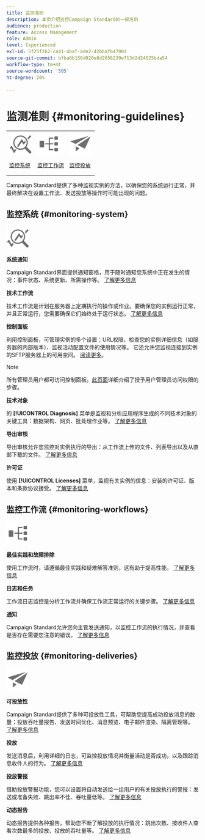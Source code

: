 ```yaml
---
title: 监测准则
description: 本页介绍监控Campaign Standard的一般准则
audience: production
feature: Access Management
role: Admin
level: Experienced
exl-id: 5f25f2b2-ca41-4baf-ade2-42bbafb4790d
source-git-commit: bfba6b156d020e8d2656239e713d2d24625bda54
workflow-type: tm+mt
source-wordcount: '505'
ht-degree: 20%

---
```


# 监测准则 {#monitoring-guidelines}

<table>
<tr><td><img src="assets/do-not-localize/icon_system.svg" width="60px"><p><a href="#monitoring-system">监控系统</a></p></td>
<td><img src="assets/do-not-localize/icon_workflows.svg" width="60px"><p><a href="#moniroting-workflows">监控工作流</a></p></td>
<td><img src="assets/do-not-localize/icon_send.svg" width="60px"><p><a href="#monitoring-deliveries">监控投放</a></p></td></tr>
</table>

Campaign Standard提供了多种监视实例的方法，以确保您的系统运行正常，并最终解决在设置工作流、发送投放等操作时可能出现的问题。

## 监控系统 {#monitoring-system}

<img src="assets/do-not-localize/icon_system.svg" width="60px">

**系统通知**

Campaign Standard界面提供通知窗格，用于随时通知您系统中正在发生的情况：事件状态、系统更新、所需操作等。 [了解更多信息](../../start/using/interface-description.md#top-bar)


**技术工作流**

技术工作流是计划在服务器上定期执行的操作或作业。要确保您的实例运行正常，并且正常运行，您需要确保它们始终处于运行状态。 [了解更多信息](../../administration/using/technical-workflows.md)

**控制面板**

利用控制面板，可管理实例的多个设置：URL权限、检查您的实例详细信息（如服务器的内部版本）、监视活动配置文件的使用情况等。 它还允许您监视连接到实例的SFTP服务器上的可用空间。 [阅读更多](https://experienceleague.adobe.com/docs/control-panel/using/control-panel-home.html?lang=zh-Hans)。

>[!NOTE]
>
>所有管理员用户都可访问控制面板。[此页面](https://experienceleague.adobe.com/docs/control-panel/using/discover-control-panel/managing-permissions.html?lang=zh-Hans#discover-control-panel)详细介绍了授予用户管理员访问权限的步骤。

**技术对象**

的 **[!UICONTROL Diagnosis]** 菜单是监视和分析应用程序生成的不同技术对象的关键工具：数据架构、网页、批处理作业等。 [了解更多信息](../../developing/using/monitoring-data-model-changes.md)

**导出审核**

导出审核允许您监控对实例执行的导出：从工作流上传的文件、列表导出以及从直邮下载的文件。
[了解更多信息](../../administration/using/auditing-export-logs.md)

**许可证**

使用 **[!UICONTROL Licenses]** 菜单，监视有关实例的信息：安装的许可证、版本和条款协议接受。
[了解更多信息](../../administration/using/licenses.md)

## 监控工作流 {#monitoring-workflows}

<img src="assets/do-not-localize/icon_workflows.svg" width="60px">

**最佳实践和故障排除**

使用工作流时，请遵循最佳实践和疑难解答准则，这有助于提高性能。
[了解更多信息](../../automating/using/best-practices-workflows.md)

**日志和任务**

工作流日志监控是分析工作流并确保工作流正常运行的关键步骤。
[了解更多信息](../../automating/using/monitoring-workflow-execution.md#workflow-log-and-tasks)

**通知**

Campaign Standard允许您向主管发送通知，以监控工作流的执行情况，并查看是否存在需要您注意的错误。
[了解更多信息](../../automating/using/monitoring-workflow-execution.md#error-management)

## 监控投放 {#monitoring-deliveries}

<img src="assets/do-not-localize/icon_send.svg" width="60px">

**可投放性**

Campaign Standard提供了多种可投放性工具，可帮助您提高成功投放消息的数量：投放吞吐量报告、发送时间优化、消息预览、电子邮件渲染、隔离管理等。
[了解更多信息](../../sending/using/about-deliverability.md)

**投放**

发送消息后，利用详细的日志，可监控投放情况并衡量活动是否成功，以及跟踪消息收件人的行为。
[了解更多信息](../../sending/using/monitoring-a-delivery.md)

**投放警报**

借助投放警报功能，您可以设置将自动发送给一组用户的有关投放执行的警报：发送或准备失败、跳出率不佳、吞吐量低等。
[了解更多信息](../../sending/using/receiving-alerts-when-failures-happen.md)

**动态报告**

动态报告提供各种报告，帮助您不断了解投放的执行情况：跳出次数、按收件人查看次数最多的投放、投放的吞吐量等。
[了解更多信息](../../reporting/using/about-dynamic-reports.md)

